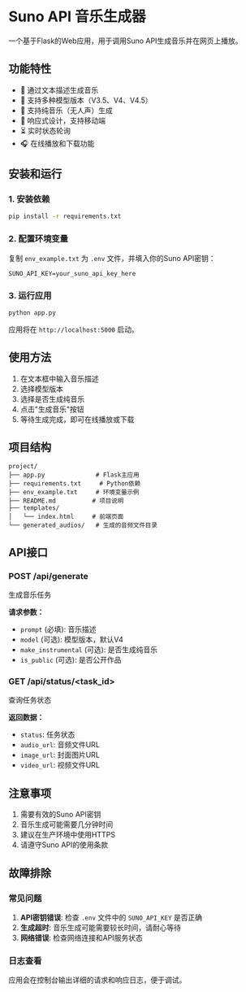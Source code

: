 # Suno API 音乐生成器

一个基于Flask的Web应用，用于调用Suno API生成音乐并在网页上播放。

## 功能特性

- 🎵 通过文本描述生成音乐
- 🎨 支持多种模型版本（V3.5、V4、V4.5）
- 🎼 支持纯音乐（无人声）生成
- 📱 响应式设计，支持移动端
- ⏳ 实时状态轮询
- 🎧 在线播放和下载功能

## 安装和运行

### 1. 安装依赖

```bash
pip install -r requirements.txt
```

### 2. 配置环境变量

复制 `env_example.txt` 为 `.env` 文件，并填入你的Suno API密钥：

```
SUNO_API_KEY=your_suno_api_key_here
```

### 3. 运行应用

```bash
python app.py
```

应用将在 `http://localhost:5000` 启动。

## 使用方法

1. 在文本框中输入音乐描述
2. 选择模型版本
3. 选择是否生成纯音乐
4. 点击"生成音乐"按钮
5. 等待生成完成，即可在线播放或下载

## 项目结构

```
project/
├── app.py              # Flask主应用
├── requirements.txt     # Python依赖
├── env_example.txt     # 环境变量示例
├── README.md          # 项目说明
├── templates/
│   └── index.html     # 前端页面
└── generated_audios/   # 生成的音频文件目录
```

## API接口

### POST /api/generate
生成音乐任务

**请求参数：**
- `prompt` (必填): 音乐描述
- `model` (可选): 模型版本，默认V4
- `make_instrumental` (可选): 是否生成纯音乐
- `is_public` (可选): 是否公开作品

### GET /api/status/<task_id>
查询任务状态

**返回数据：**
- `status`: 任务状态
- `audio_url`: 音频文件URL
- `image_url`: 封面图片URL
- `video_url`: 视频文件URL

## 注意事项

1. 需要有效的Suno API密钥
2. 音乐生成可能需要几分钟时间
3. 建议在生产环境中使用HTTPS
4. 请遵守Suno API的使用条款

## 故障排除

### 常见问题

1. **API密钥错误**: 检查 `.env` 文件中的 `SUNO_API_KEY` 是否正确
2. **生成超时**: 音乐生成可能需要较长时间，请耐心等待
3. **网络错误**: 检查网络连接和API服务状态

### 日志查看

应用会在控制台输出详细的请求和响应日志，便于调试。 